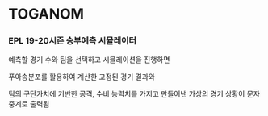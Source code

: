 # TOGANOM

### EPL 19-20시즌 승부예측 시뮬레이터  

예측할 경기 수와 팀을 선택하고 시뮬레이션을 진행하면  

푸아송분포를 활용하여 계산한 고정된 경기 결과와  

팀의 구단가치에 기반한 공격, 수비 능력치를 가지고 만들어낸 가상의 경기 상황이 문자중계로 출력됨
